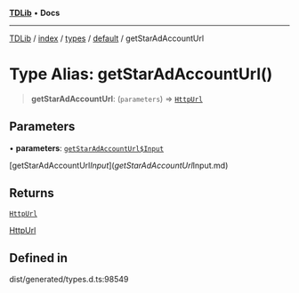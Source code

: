 [**TDLib**](../../../../../../README.md) • **Docs**

***

[TDLib](../../../../../../modules.md) / [index](../../../../../README.md) / [types](../../../README.md) / [default](../README.md) / getStarAdAccountUrl

# Type Alias: getStarAdAccountUrl()

> **getStarAdAccountUrl**: (`parameters`) => [`HttpUrl`](HttpUrl.md)

## Parameters

• **parameters**: [`getStarAdAccountUrl$Input`](getStarAdAccountUrl$Input.md)

[getStarAdAccountUrl$Input](getStarAdAccountUrl$Input.md)

## Returns

[`HttpUrl`](HttpUrl.md)

[HttpUrl](HttpUrl.md)

## Defined in

dist/generated/types.d.ts:98549
